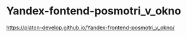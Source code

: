 # Yandex-fontend-posmotri_v_okno

https://platon-develop.github.io/Yandex-frontend-posmotri_v_okno/
